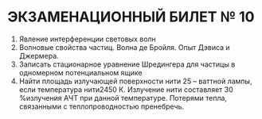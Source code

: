 ЭКЗАМЕНАЦИОННЫЙ БИЛЕТ  № 10
============================

1. Явление интерференции световых волн
2. Волновые свойства частиц. Волна де Бройля. Опыт Дэвиса и Джермера.
3. Записать стационарное уравнение Шредингера для частицы в одномерном потенциальном ящике
4. Найти площадь излучающей поверхности нити 25 – ваттной лампы, если температура нити2450 К. Излучение нити составляет 30 %излучения АЧТ при данной температуре. Потерями тепла, связанными с теплопроводностью пренебречь.